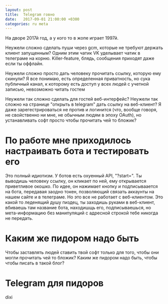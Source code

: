 ```yaml
---
layout: post
title:  Telegram говно
date:   2017-09-01 21:00:00 +0300
categories: ru meta
---
```


На дворе 2017й год, а у кого то в жопе играет 1997й.

Неужели сложно сделать пуши через gcm, которые не требуют держать клиент
запущенным? Одним этим чатик VK уделывает чатик в телеграме на корню.
Killer-feature, блядь, сообщения приходят даже если ты оффлайн.

Неужели сложно просто дать человеку прочитать ссылку, которую ему скинули?
Я все понимаю, есть определенная приватность, но сука публичный канал,
к которому есть доступ у всех людей с учетной записью, невозможно читать гостем

Неужели так сложно сделать для гостей веб-интерфейс?
Неужели так сложно на странице "открыть в telegram" дать ссылку на веб-клиент?
Я даже зарегестрироваться не против и логинится (что, вообще говоря,
не свойственно ни мне, не обычным людям в эпоху OAuth),
но устанавливать софт просто чтобы прочитать чей то бложик?

# По работе мне приходилось настраивать бота и тестировать его

Это полный идиотизм. У ботов есть охуенный API, "?start=".
Ты выводишь человеку ссылку, он кликает по ней, ему открывается приветливое
окошко. По идее, он нажимает кнопку и подписываается на бота, передавая заодно
токен, позволяющий связать аккаунты на нашем сайте и в телеграме.
Но это все не работает с веб-клиентом. Это какой то леденящий душу пиздец,
ты заходишь руками в веб-клиент, вбиваешь там название бота, находишщь его,
подписываешься, но мета-информацию без манипуляций с адресной строкой тебе
никогда не передать.

# Каким же пидором надо быть

Чтобы заставлять людей ставить твой софт только для того, чтобы они могли
прочитать чей то бложик? Каким же пидором надо быть, чтобы чтобы писать в такой
блог?

# Telegram для пидоров

dixi
